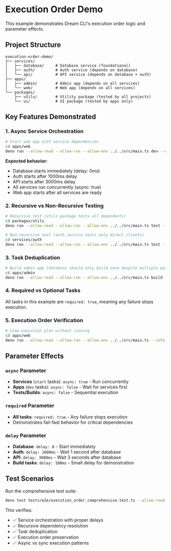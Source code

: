 # Execution Order Demo

This example demonstrates Dream CLI's execution order logic and parameter effects.

## Project Structure

```
execution-order-demo/
├── services/
│   ├── database/     # Database service (foundational)
│   ├── auth/         # Auth service (depends on database)
│   └── api/          # API service (depends on database + auth)
├── apps/
│   ├── admin/        # Admin app (depends on all services)
│   └── web/          # Web app (depends on all services)
└── packages/
    ├── utils/        # Utility package (tested by all projects)
    └── ui/           # UI package (tested by apps only)
```

## Key Features Demonstrated

### 1. Async Service Orchestration

```bash
# Start web app with service dependencies
cd apps/web
deno run --allow-read --allow-run --allow-env ../../src/main.ts dev --debug
```

**Expected behavior:**

- Database starts immediately (delay: 0ms)
- Auth starts after 1000ms delay
- API starts after 3000ms delay
- All services run concurrently (async: true)
- Web app starts after all services are ready

### 2. Recursive vs Non-Recursive Testing

```bash
# Recursive test (utils package tests all dependents)
cd packages/utils
deno run --allow-read --allow-run --allow-env ../../src/main.ts test --debug

# Non-recursive test (auth service tests only direct clients)
cd services/auth
deno run --allow-read --allow-run --allow-env ../../src/main.ts test --debug
```

### 3. Task Deduplication

```bash
# Build admin app (database should only build once despite multiple paths)
cd apps/admin
deno run --allow-read --allow-run --allow-env ../../src/main.ts build --debug
```

### 4. Required vs Optional Tasks

All tasks in this example are `required: true`, meaning any failure stops execution.

### 5. Execution Order Verification

```bash
# View execution plan without running
cd apps/web
deno run --allow-read --allow-run --allow-env ../../src/main.ts --info dev
```

## Parameter Effects

### `async` Parameter

- **Services** (`start` tasks): `async: true` - Run concurrently
- **Apps** (`dev` tasks): `async: false` - Wait for services first
- **Tests/Builds**: `async: false` - Sequential execution

### `required` Parameter

- **All tasks**: `required: true` - Any failure stops execution
- Demonstrates fail-fast behavior for critical dependencies

### `delay` Parameter

- **Database**: `delay: 0` - Start immediately
- **Auth**: `delay: 1000ms` - Wait 1 second after database
- **API**: `delay: 3000ms` - Wait 3 seconds after database
- **Build tasks**: `delay: 100ms` - Small delay for demonstration

## Test Scenarios

Run the comprehensive test suite:

```bash
deno test tests/e2e/execution_order_comprehensive.test.ts --allow-read --allow-run --allow-env
```

This verifies:

- ✅ Service orchestration with proper delays
- ✅ Recursive dependency resolution
- ✅ Task deduplication
- ✅ Execution order preservation
- ✅ Async vs sync execution patterns
